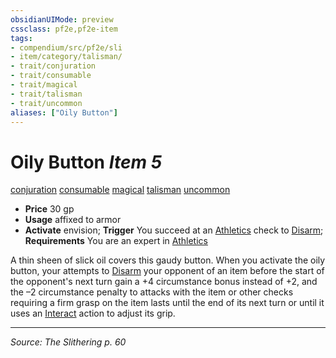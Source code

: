 ```yaml
---
obsidianUIMode: preview
cssclass: pf2e,pf2e-item
tags:
- compendium/src/pf2e/sli
- item/category/talisman/
- trait/conjuration
- trait/consumable
- trait/magical
- trait/talisman
- trait/uncommon
aliases: ["Oily Button"]
---
```

# Oily Button *Item 5*  
[conjuration](conjuration.md "Conjuration School Trait")  [consumable](consumable.md "Consumable Item Trait")  [magical](magical.md "Magical Item Trait")  [talisman](talisman.md "Talisman Item Trait")  [uncommon](uncommon.md "Uncommon Rarity Trait")  

- **Price** 30 gp
- **Usage** affixed to armor
- **Activate** envision; **Trigger** You succeed at an [Athletics](skills.md#Athletics) check to [Disarm](Reference/Rules/Actions/disarm.md); **Requirements** You are an expert in [Athletics](skills.md#Athletics)

A thin sheen of slick oil covers this gaudy button. When you activate the oily button, your attempts to [Disarm](Reference/Rules/Actions/disarm.md) your opponent of an item before the start of the opponent's next turn gain a +4 circumstance bonus instead of +2, and the –2 circumstance penalty to attacks with the item or other checks requiring a firm grasp on the item lasts until the end of its next turn or until it uses an [Interact](interact.md) action to adjust its grip.


---
*Source: The Slithering p. 60*